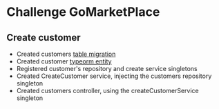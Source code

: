 # Challenge GoMarketPlace

## Create customer

- Created customers [table migration]()
- Created customer [typeorm entity]()
- Registered customer's repository and create service singletons
- Created CreateCustomer service, injecting the customers repository singleton
- Created customers controller, using the createCustomerService singleton
